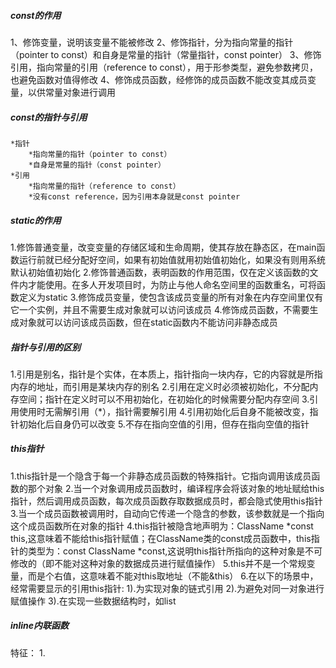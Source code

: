 <!--
 * @Descripttion: 
 * @version: 
 * @Company: SUNRI
 * @Author: Allen zhuang
 * @Date: 2020-09-22 14:14:58
 * @LastEditors: Allen Zhuang
 * @LastEditTime: 2020-10-14 19:23:11
-->
##### const的作用
1、修饰变量，说明该变量不能被修改
2、修饰指针，分为指向常量的指针（pointer to const）和自身是常量的指针（常量指针，const pointer）
3、修饰引用，指向常量的引用（reference to const），用于形参类型，避免参数拷贝，也避免函数对值得修改
4、修饰成员函数，经修饰的成员函数不能改变其成员变量，以供常量对象进行调用

##### const的指针与引用
    *指针
        *指向常量的指针（pointer to const）
        *自身是常量的指针（const pointer）
    *引用
        *指向常量的指针（reference to const）
        *没有const reference，因为引用本身就是const pointer

##### static的作用
1.修饰普通变量，改变变量的存储区域和生命周期，使其存放在静态区，在main函数运行前就已经分配好空间，如果有初始值就用初始值初始化，如果没有则用系统默认初始值初始化
2.修饰普通函数，表明函数的作用范围，仅在定义该函数的文件内才能使用。在多人开发项目时，为防止与他人命名空间里的函数重名，可将函数定义为static
3.修饰成员变量，使包含该成员变量的所有对象在内存空间里仅有它一个实例，并且不需要生成对象就可以访问该成员
4.修饰成员函数，不需要生成对象就可以访问该成员函数，但在static函数内不能访问非静态成员

##### 指针与引用的区别
1.引用是别名，指针是个实体，在本质上，指针指向一块内存，它的内容就是所指内存的地址，而引用是某块内存的别名
2.引用在定义时必须被初始化，不分配内存空间；指针在定义时可以不用初始化，在初始化的时候需要分配内存空间
3.引用使用时无需解引用（*），指针需要解引用
4.引用初始化后自身不能被改变，指针初始化后自身仍可以改变
5.不存在指向空值的引用，但存在指向空值的指针

##### this指针
1.this指针是一个隐含于每一个非静态成员函数的特殊指针。它指向调用该成员函数的那个对象
2.当一个对象调用成员函数时，编译程序会将该对象的地址赋给this指针，然后调用成员函数，每次成员函数存取数据成员时，都会隐式使用this指针
3.当一个成员函数被调用时，自动向它传递一个隐含的参数，该参数就是一个指向这个成员函数所在对象的指针
4.this指针被隐含地声明为：ClassName *const this,这意味着不能给this指针赋值；在ClassName类的const成员函数中，this指针的类型为：const ClassName *const,这说明this指针所指向的这种对象是不可修改的（即不能对这种对象的数据成员进行赋值操作）
5.this并不是一个常规变量，而是个右值，这意味着不能对this取地址（不能&this）
6.在以下的场景中，经常需要显示的引用this指针:
    1).为实现对象的链式引用
    2).为避免对同一对象进行赋值操作
    3).在实现一些数据结构时，如list

##### inline内联函数
特征：
    1.
    
